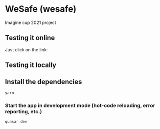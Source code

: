 # WeSafe (wesafe)

Imagine cup 2021 project



## Testing it online
Just click on the link:


## Testing it locally

## Install the dependencies
```bash
yarn
```

### Start the app in development mode (hot-code reloading, error reporting, etc.)
```bash
quasar dev
```



